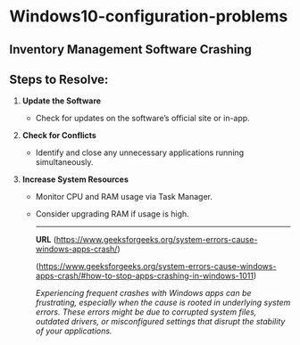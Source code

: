 # Windows10-configuration-problems

## Inventory Management Software Crashing 

## Steps to Resolve:
1. **Update the Software**
   - Check for updates on the software’s official site or in-app.

2. **Check for Conflicts**
   - Identify and close any unnecessary applications running simultaneously.

3. **Increase System Resources**
   - Monitor CPU and RAM usage via Task Manager.
   - Consider upgrading RAM if usage is high.

     ---
     
     **URL**
     (https://www.geeksforgeeks.org/system-errors-cause-windows-apps-crash/)

     (https://www.geeksforgeeks.org/system-errors-cause-windows-apps-crash/#how-to-stop-apps-crashing-in-windows-1011)

     _Experiencing frequent crashes with Windows apps can be frustrating, especially when the cause is rooted in underlying system errors. These errors might be due to corrupted system files, outdated drivers, or misconfigured settings that disrupt the stability of your applications._
